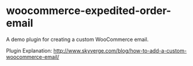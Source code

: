 woocommerce-expedited-order-email
=================================

A demo plugin for creating a custom WooCommerce email.

Plugin Explanation: http://www.skyverge.com/blog/how-to-add-a-custom-woocommerce-email/
